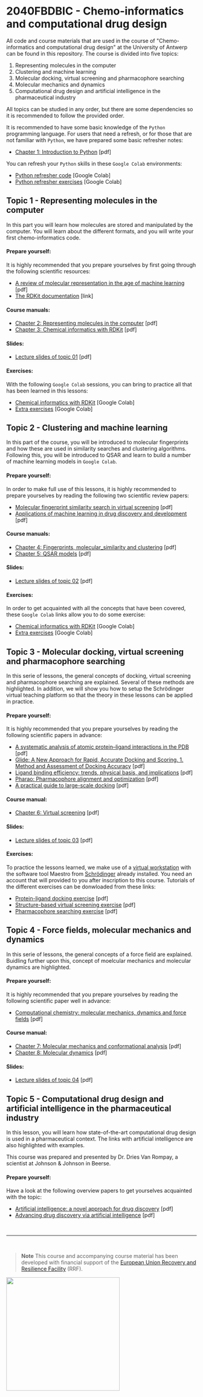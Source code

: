 # 2040FBDBIC - Chemo-informatics and computational drug design

All code and course materials that are used in the course of "Chemo-informatics and computational drug design" at the University of Antwerp can be found in this repository. The course is divided into five topics:

1. Representing molecules in the computer
2. Clustering and machine learning
3. Molecular docking, virtual screening and pharmacophore searching
4. Molecular mechanics and dynamics
5. Computational drug design and artificial intelligence in the pharmaceutical industry

All topics can be studied in any order, but there are some dependencies so it is recommended to follow the provided order.

It is recommended to have some basic knowledge of the `Python` programming language. For users that need a refresh, or for those that are not familiar with `Python`, we have prepared some basic refresher notes:

- [Chapter 1: Introduction to Python](https://github.com/UAMCAntwerpen/2040FBDBIC/blob/master/Topic_01/1-Introduction_to_Python.pdf) [pdf]

You can refresh your `Python` skills in these `Google Colab` environments:

- [Python refresher code](https://colab.research.google.com/github/UAMCAntwerpen/2040FBDBIC/blob/master/Basic_Python_Refresher.ipynb) [Google Colab]
- [Python refresher exercises](https://github.com/UAMCAntwerpen/2040FBDBIC/blob/master/Basic_Python_Refresher_Exercises.ipynb) [Google Colab]



## **Topic 1 - Representing molecules in the computer**

In this part you will learn how molecules are stored and manipulated by the computer. You will learn about the different formats, and you will write your first chemo-informatics code.

#### **Prepare yourself:**

It is highly recommended that you prepare yourselves by first going through the following scientific resources:

- [A review of molecular representation in the age of machine learning](https://github.com/UAMCAntwerpen/2040FBDBIC/blob/master/Topic_01/Review_of_molecular_representation_in_the_age_of_machine_learning.pdf) [pdf]
- [The RDKit documentation](https://www.rdkit.org/docs/) [link]

#### **Course manuals:**

- [Chapter 2: Representing molecules in the computer](https://github.com/UAMCAntwerpen/2040FBDBIC/blob/master/Topic_01/2-Representing_molecules_in_the_computer.pdf) [pdf]
- [Chapter 3: Chemical informatics with RDKit](https://github.com/UAMCAntwerpen/2040FBDBIC/blob/master/Topic_01/3-Chemical_informatics_with_RDKit.pdf) [pdf]

#### **Slides:**

- [Lecture slides of topic 01](https://github.com/UAMCAntwerpen/2040FBDBIC/blob/master/Topic_01/Slides_01.pdf) [pdf]

#### **Exercises:**

With the following `Google Colab` sessions, you can bring to practice all that has been learned in this lessons:

- [Chemical informatics with RDKit](https://github.com/UAMCAntwerpen/2040FBDBIC/blob/master/Topic_01/Chemical_informatics_with_RDKit.ipynb) [Google Colab]
- [Extra exercises](https://github.com/UAMCAntwerpen/2040FBDBIC/blob/master/Topic_01/Topic_01_exercises.ipynb) [Google Colab]




## **Topic 2 - Clustering and machine learning**

In this part of the course, you will be introduced to molecular fingerprints and how these are used in similarity searches and clustering algorithms. Following this, you will be introduced to QSAR and learn to build a number of machine learning models in `Google Colab`.

#### **Prepare yourself:**

In order to make full use of this lessons, it is highly recommended to prepare yourselves by reading the following two scientific review papers:

- [Molecular fingerprint similarity search in virtual screening](https://github.com/UAMCAntwerpen/2040FBDBIC/blob/master/Topic_01/Molecular_fingerprints.pdf) [pdf]
- [Applications of machine learning in drug discovery and development](https://github.com/UAMCAntwerpen/2040FBDBIC/blob/master/Topic_01/Machine_learning.pdf) [pdf]

#### **Course manuals:**

- [Chapter 4: Fingerprints, molecular_similarity and clustering](https://github.com/UAMCAntwerpen/2040FBDBIC/blob/master/Topic_02/4-Fingerprints,_molecular_similarity_and_clustering.pdf) [pdf]
- [Chapter 5: QSAR models](https://github.com/UAMCAntwerpen/2040FBDBIC/blob/master/Topic_02/5-QSAR_models.pdf) [pdf]

#### **Slides:**

- [Lecture slides of topic 02](https://github.com/UAMCAntwerpen/2040FBDBIC/blob/master/Topic_02/Slides_02.pdf) [pdf]

#### **Exercises:**

In order to get acquainted with all the concepts that have been covered, these `Google Colab` links allow you to do some exercise:

- [Chemical informatics with RDKit](https://github.com/UAMCAntwerpen/2040FBDBIC/blob/master/Topic_02/Clustering_and_machine_learning.ipynb) [Google Colab]
- [Extra exercises](https://github.com/UAMCAntwerpen/2040FBDBIC/blob/master/Topic_02/Topic_02_exercises.ipynb) [Google Colab]




## **Topic 3 - Molecular docking, virtual screening and pharmacophore searching**

In this serie of lessons, the general concepts of docking, virtual screening and pharmacophore searching are explained. Several of these methods are highlighted. In addition, we will show you how to setup the Schrödinger virtual teaching platform so that the theory in these lessons can be applied in practice.

#### **Prepare yourself:**

It is highly recommended that you prepare yourselves by reading the following scientific papers in advance:

- [A systematic analysis of atomic protein–ligand interactions in the PDB](https://github.com/UAMCAntwerpen/2040FBDBIC/blob/master/Topic_03/MedChemComm_2017_8_1970.pdf) [pdf]
- [Glide: A New Approach for Rapid, Accurate Docking and Scoring. 1. Method
and Assessment of Docking Accuracy](https://github.com/UAMCAntwerpen/2040FBDBIC/blob/master/Topic_03/Glide.pdf) [pdf]
- [Ligand binding efficiency: trends, physical basis, and implications](https://github.com/UAMCAntwerpen/2040FBDBIC/blob/master/Topic_03/JMedChem_2008_51_2432.pdf) [pdf]
- [Pharao: Pharmacophore alignment and optimization](https://github.com/UAMCAntwerpen/2040FBDBIC/blob/master/Topic_03/Pharao.pdf) [pdf]
- [A practical guide to large-scale docking](https://github.com/UAMCAntwerpen/2040FBDBIC/blob/master/Topic_03/Guide_To_Docking.pdf) [pdf]

#### **Course manual:**

- [Chapter 6: Virtual screening](https://github.com/UAMCAntwerpen/2040FBDBIC/blob/master/Topic_03/6-Virtual_screening.pdf) [pdf]

#### **Slides:**

- [Lecture slides of topic 03](https://github.com/UAMCAntwerpen/2040FBDBIC/blob/master/Topic_03/Slides_03.pdf) [pdf]


#### **Exercises:**

To practice the lessons learned, we make use of a [virtual workstation](https://teaching2-soc-eu-west2.gcp.tsg.schrodinger.com/workstation/#/) with the software tool Maestro from [Schrödinger](https://www.schrodinger.com) already installed. You need an account that will provided to you after inscription to this course. Tutorials of the different exercises can be donwloaded from these links:

- [Protein-ligand docking exercise](https://github.com/UAMCAntwerpen/2040FBDBIC/blob/master/Topic_03/gb-docking-ls.pdf) [pdf]
- [Structure-based virtual screening exercise](https://github.com/UAMCAntwerpen/2040FBDBIC/blob/master/Topic_03/bs-sbvs-ls.pdf) [pdf]
- [Pharmacophore searching exercise](https://github.com/UAMCAntwerpen/2040FBDBIC/blob/master/Topic_03/https://github.com/UAMCAntwerpen/2040FBDBIC/blob/master/Topic_03/Pharmacophore_Searching.pdf) [pdf]



## **Topic 4 - Force fields, molecular mechanics and dynamics**

In this serie of lessons, the general concepts of a force field are explained. Buidling further upon this, concept of moelcular mechanics and molecular dynamics are highlighted.

#### **Prepare yourself:**

It is highly recommended that you prepare yourselves by reading the following scientific paper well in advance:

- [Computational chemistry: molecular mechanics, dynamics and force fields](https://github.com/UAMCAntwerpen/2040FBDBIC/blob/master/Topic_04/Computational_chemistry_paper.pdf) [pdf]

#### **Course manual:**

- [Chapter 7: Molecular mechanics and conformational analysis](https://github.com/UAMCAntwerpen/2040FBDBIC/blob/master/Topic_04/7-Molecular_mechanics_and_conformational_analysis.pdf) [pdf]
- [Chapter 8: Molecular dynamics](https://github.com/UAMCAntwerpen/2040FBDBIC/blob/master/Topic_04/8-Molecular_dynamics.pdf) [pdf]

#### **Slides:**

- [Lecture slides of topic 04](https://github.com/UAMCAntwerpen/2040FBDBIC/blob/master/Topic_04/Slides_04.pdf) [pdf]



## **Topic 5 - Computational drug design and artificial intelligence in the pharmaceutical industry**

In this lesson, you will learn how state-of-the-art computational drug design is used in a pharmaceutical context. The links with artificial intelligence are also highlighted with examples.

This course was prepared and presented by Dr. Dries Van Rompay, a scientist at Johnson & Johnson in Beerse.

#### **Prepare yourself:**

Have a look at the following overview papers to get yourselves acquainted with the topic:

- [Artificial intelligence: a novel approach for drug discovery](https://github.com/UAMCAntwerpen/2040FBDBIC/blob/master/Topic_05/AI_and_DD.pdf) [pdf]
- [Advancing drug discovery via artificial intelligence](https://github.com/UAMCAntwerpen/2040FBDBIC/blob/master/Topic_05/AI_and_industry.pdf) [pdf]

<!---
#### **Slides:**

- [Lecture slides of topic 05](https://github.com/UAMCAntwerpen/2040FBDBIC/blob/master/Topic_05/Slides_05.pdf) [pdf]
--->

</br>

---

</br>

> **Note**
> This course and accompanying course material has been developed with financial support of the [European Union Recovery and Resilience Facility](https://www.esf-vlaanderen.be/herstel-en-veerkrachtfaciliteit-van-de-europese-unie-rrf) (RRF).


<pre>
<img src="https://github.com/UAMCAntwerpen/2040FBDBIC/blob/master/rrf_logo.png" width="300px">
</pre>
